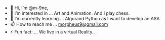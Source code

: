 - 👋 Hi, I’m @m-9ne, 
- 👀 I’m interested in ... Art and Animation. And I play chess. 
- 🌱 I’m currently learning ... Algorand Python as I want to develop an ASA
- 📫 How to reach me ... morpheus9@gmail.com
- ⚡ Fun fact: ... We live in a virtual Reality.. 

<!---
m-9ne/m-9ne is a ✨ special ✨ repository because its `README.md` (this file) appears on your GitHub profile.
You can click the Preview link to take a look at your changes.
--->
